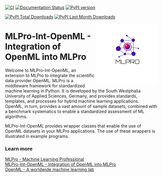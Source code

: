 [![CI](https://github.com/fhswf/MLPro-Int-OpenML/actions/workflows/ci.yml/badge.svg)](https://github.com/fhswf/MLPro-Int-OpenML/actions/workflows/ci.yml)
[![Documentation Status](https://readthedocs.org/projects/mlpro-int-openml/badge/?version=latest)](https://mlpro-int-openml.readthedocs.io/en/latest/?badge=latest)
[![PyPI version](https://badge.fury.io/py/mlpro-int-openml.svg)](https://badge.fury.io/py/mlpro-int-openml)
<!---
[![Anaconda-Version Badge](https://anaconda.org/mlpro-int-openml/mlpro-int-openml/badges/version.svg)](https://anaconda.org/mlpro-int-openml/mlpro)
[![Anaconda-Downloads Badge](https://img.shields.io/conda/dn/mlpro-int-openml/mlpro-int-openml?color=green&label=Anaconda.org%20Total%20downloads&style=flat-square)](https://anaconda.org/mlpro-int-openml/mlpro-int-openml)
--->
[![PyPI Total Downloads](https://static.pepy.tech/personalized-badge/mlpro-int-openml?period=total&units=international_system&left_color=blue&right_color=orange&left_text=PyPI%20Total%20Downloads)](https://pepy.tech/project/mlpro-int-openml)
[![PyPI Last Month Downloads](https://static.pepy.tech/personalized-badge/mlpro-int-openml?period=month&units=international_system&left_color=blue&right_color=orange&left_text=PyPI%20Last%20Month%20Downloads)](https://pepy.tech/project/mlpro-int-openml)


<img src="https://github.com/fhswf/MLPro-Int-OpenML/blob/main/doc/logo/original/logo.png?raw=True" align="right" width="40%"/>

# MLPro-Int-OpenML - Integration of OpenML into MLPro
Welcome to MLPro-Int-OpenML, an extension to MLPro to integrate the scientific data provider OpenML.
MLPro is a middleware framework for standardized machine learning in Python. It is 
developed by the South Westphalia University of Applied Sciences, Germany, and provides 
standards, templates, and processes for hybrid machine learning applications. OpenML, in turn, 
provides a vast amount of sample datasets, combined with a benchmark systematics to
enable a standardized assessment of ML algorithms.

MLPro-Int-OpenML provides wrapper classes that enable the use of OpenML datasets in your 
MLPro applications. The use of these wrappers is illustrated in example programs.

### Learn more
[MLPro - Machine Learning Professional](https://mlpro.readthedocs.io)    
[MLPro-Int-OpenML - Integration of OpenML into MLPro](https://mlpro-int-openml.readthedocs.io)   
[OpenML - A worldwide machine learning lab](https://www.openml.org/)   
